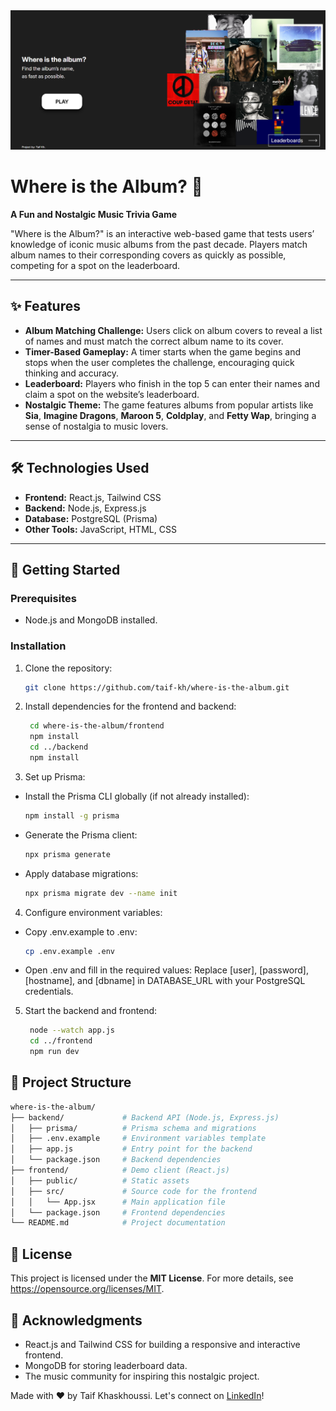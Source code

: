 <img src="frontend/public/whereIsTheAlbum_index.png" alt="WhereIsTheAlbum">

# Where is the Album? 🎵

**A Fun and Nostalgic Music Trivia Game**

"Where is the Album?" is an interactive web-based game that tests users’ knowledge of iconic music albums from the past decade. Players match album names to their corresponding covers as quickly as possible, competing for a spot on the leaderboard.

---

## ✨ **Features**

- **Album Matching Challenge:** Users click on album covers to reveal a list of names and must match the correct album name to its cover.
- **Timer-Based Gameplay:** A timer starts when the game begins and stops when the user completes the challenge, encouraging quick thinking and accuracy.
- **Leaderboard:** Players who finish in the top 5 can enter their names and claim a spot on the website’s leaderboard.
- **Nostalgic Theme:** The game features albums from popular artists like **Sia**, **Imagine Dragons**, **Maroon 5**, **Coldplay**, and **Fetty Wap**, bringing a sense of nostalgia to music lovers.

---

## 🛠️ **Technologies Used**

- **Frontend:** React.js, Tailwind CSS
- **Backend:** Node.js, Express.js
- **Database:** PostgreSQL (Prisma)
- **Other Tools:** JavaScript, HTML, CSS

---

## 🚀 **Getting Started**

### Prerequisites
- Node.js and MongoDB installed.

### Installation
1. Clone the repository:
   ```bash
   git clone https://github.com/taif-kh/where-is-the-album.git
   ```
2. Install dependencies for the frontend and backend:
   ```bash
    cd where-is-the-album/frontend
    npm install
    cd ../backend
    npm install
   ```
3. Set up Prisma:
- Install the Prisma CLI globally (if not already installed):

    ```bash
    npm install -g prisma
    ```
- Generate the Prisma client:

    ```bash
    npx prisma generate
    ```
- Apply database migrations:

    ```bash
    npx prisma migrate dev --name init
    ```

4. Configure environment variables:

- Copy .env.example to .env:
    ```bash
    cp .env.example .env
    ```
- Open .env and fill in the required values:
 Replace [user], [password], [hostname], and [dbname] in DATABASE_URL with your PostgreSQL credentials.
5. Start the backend and frontend:
   ```bash
    node --watch app.js
    cd ../frontend
    npm run dev
   ```

## 📂 Project Structure

```bash
where-is-the-album/
├── backend/             # Backend API (Node.js, Express.js)
│   ├── prisma/          # Prisma schema and migrations
│   ├── .env.example     # Environment variables template
│   ├── app.js           # Entry point for the backend
│   └── package.json     # Backend dependencies
├── frontend/            # Demo client (React.js)
│   ├── public/          # Static assets
│   ├── src/             # Source code for the frontend
│   │   └── App.jsx      # Main application file
│   └── package.json     # Frontend dependencies
└── README.md            # Project documentation
```

## 📄 **License**

This project is licensed under the **MIT License**. For more details, see <a href="https://opensource.org/licenses/MIT" target="_blank" rel="noopener">https://opensource.org/licenses/MIT</a>.

## 🙏 Acknowledgments

- React.js and Tailwind CSS for building a responsive and interactive frontend.
- MongoDB for storing leaderboard data.
- The music community for inspiring this nostalgic project.

Made with ❤️ by Taif Khaskhoussi. Let's connect on <a href="https://www.linkedin.com/in/taif-khaskhoussi/" target="_blank" rel="noopener">LinkedIn</a>!